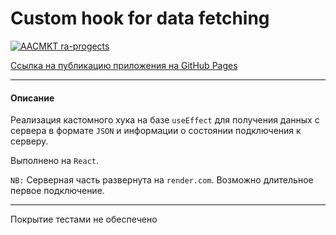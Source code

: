 # Custom hook for data fetching

[![AACMKT ra-progects](https://github.com/AACMKT/ra-hoc_time/actions/workflows/web.yml/badge.svg)](https://github.com/AACMKT/ra-hooks-context_use-json-fetch/actions/workflows/web.yml)

[Ссылка на публикацию приложения на GitHub Pages](https://aacmkt.github.io/ra-hooks-context_use-json-fetch/)

---

#### Описание

Реализация кастомного хука на базе `useEffect` для получения данных с сервера в формате `JSON` и информации о состоянии подключения к серверу.

Выполнено на `React`.

`NB:` Серверная часть развернута на `render.com`. Возможно длительное первое подключение.

---
Покрытие тестами не обеспечено
